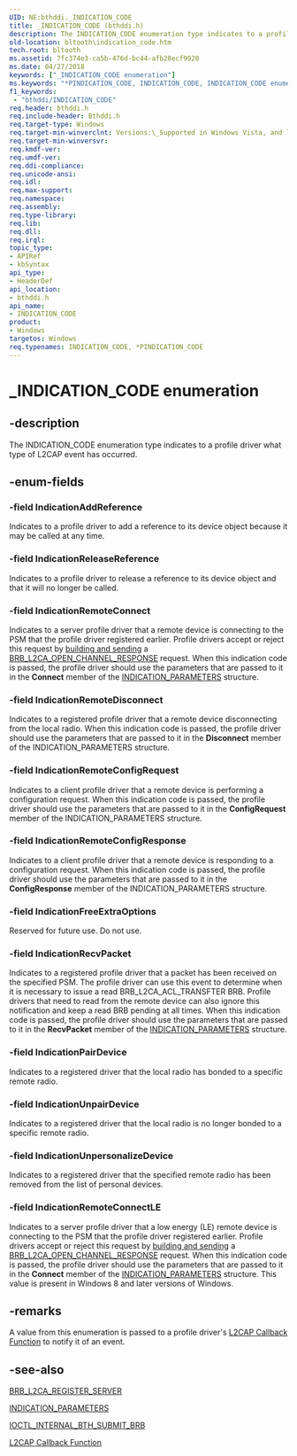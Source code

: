 ```yaml
---
UID: NE:bthddi._INDICATION_CODE
title: _INDICATION_CODE (bthddi.h)
description: The INDICATION_CODE enumeration type indicates to a profile driver what type of L2CAP event has occurred.
old-location: bltooth\indication_code.htm
tech.root: bltooth
ms.assetid: 7fc374e3-ca5b-476d-bc44-afb28ecf9920
ms.date: 04/27/2018
keywords: ["_INDICATION_CODE enumeration"]
ms.keywords: "*PINDICATION_CODE, INDICATION_CODE, INDICATION_CODE enumeration [Bluetooth Devices], IndicationAddReference, IndicationFreeExtraOptions, IndicationPairDevice, IndicationRecvPacket, IndicationReleaseReference, IndicationRemoteConfigRequest, IndicationRemoteConfigResponse, IndicationRemoteConnect, IndicationRemoteConnectLE, IndicationRemoteDisconnect, IndicationUnpairDevice, IndicationUnpersonalizeDevice, PINDICATION_CODE, PINDICATION_CODE enumeration pointer [Bluetooth Devices], _INDICATION_CODE, bltooth.indication_code, bth_enums_89c3fcea-8183-4227-b3fb-4e18c3612326.xml, bthddi/INDICATION_CODE, bthddi/IndicationAddReference, bthddi/IndicationFreeExtraOptions, bthddi/IndicationPairDevice, bthddi/IndicationRecvPacket, bthddi/IndicationReleaseReference, bthddi/IndicationRemoteConfigRequest, bthddi/IndicationRemoteConfigResponse, bthddi/IndicationRemoteConnect, bthddi/IndicationRemoteConnectLE, bthddi/IndicationRemoteDisconnect, bthddi/IndicationUnpairDevice, bthddi/IndicationUnpersonalizeDevice, bthddi/PINDICATION_CODE"
f1_keywords:
 - "bthddi/INDICATION_CODE"
req.header: bthddi.h
req.include-header: Bthddi.h
req.target-type: Windows
req.target-min-winverclnt: Versions:\_Supported in Windows Vista, and later.
req.target-min-winversvr: 
req.kmdf-ver: 
req.umdf-ver: 
req.ddi-compliance: 
req.unicode-ansi: 
req.idl: 
req.max-support: 
req.namespace: 
req.assembly: 
req.type-library: 
req.lib: 
req.dll: 
req.irql: 
topic_type:
- APIRef
- kbSyntax
api_type:
- HeaderDef
api_location:
- bthddi.h
api_name:
- INDICATION_CODE
product:
- Windows
targetos: Windows
req.typenames: INDICATION_CODE, *PINDICATION_CODE
---
```


# _INDICATION_CODE enumeration


## -description


The INDICATION_CODE enumeration type indicates to a profile driver what type of L2CAP event has
  occurred.


## -enum-fields




### -field IndicationAddReference

Indicates to a profile driver to add a reference to its device object because it may be called at
     any time.


### -field IndicationReleaseReference

Indicates to a profile driver to release a reference to its device object and that it will no
     longer be called.


### -field IndicationRemoteConnect

Indicates to a server profile driver that a remote device is connecting to the PSM that the
     profile driver registered earlier. Profile drivers accept or reject this request by 
     <a href="https://docs.microsoft.com/previous-versions/ff536657(v=vs.85)">building and sending</a> a 
     <a href="https://docs.microsoft.com/previous-versions/ff536616(v=vs.85)">
     BRB_L2CA_OPEN_CHANNEL_RESPONSE</a> request. When this indication code is passed, the profile driver
     should use the parameters that are passed to it in the 
     <b>Connect</b> member of the 
     <a href="https://docs.microsoft.com/windows-hardware/drivers/ddi/bthddi/ns-bthddi-_indication_parameters">
     INDICATION_PARAMETERS</a> structure.


### -field IndicationRemoteDisconnect

Indicates to a registered profile driver that a remote device disconnecting from the local radio.
     When this indication code is passed, the profile driver should use the parameters that are passed to it
     in the 
     <b>Disconnect</b> member of the INDICATION_PARAMETERS structure.


### -field IndicationRemoteConfigRequest

Indicates to a client profile driver that a remote device is performing a configuration request.
     When this indication code is passed, the profile driver should use the parameters that are passed to it
     in the 
     <b>ConfigRequest</b> member of the INDICATION_PARAMETERS structure.


### -field IndicationRemoteConfigResponse

Indicates to a client profile driver that a remote device is responding to a configuration
     request. When this indication code is passed, the profile driver should use the parameters that are
     passed to it in the 
     <b>ConfigResponse</b> member of the INDICATION_PARAMETERS structure.


### -field IndicationFreeExtraOptions

Reserved for future use. Do not use.


### -field IndicationRecvPacket

Indicates to a registered profile driver that a packet has been received on the specified PSM. The
     profile driver can use this event to determine when it is necessary to issue a read
     BRB_L2CA_ACL_TRANSFTER BRB. Profile drivers that need to read from the remote device can also ignore
     this notification and keep a read BRB pending at all times. When this indication code is passed, the
     profile driver should use the parameters that are passed to it in the 
     <b>RecvPacket</b> member of the 
     <a href="https://docs.microsoft.com/windows-hardware/drivers/ddi/bthddi/ns-bthddi-_indication_parameters">
     INDICATION_PARAMETERS</a> structure.


### -field IndicationPairDevice

Indicates to a registered driver that the local radio has bonded to a specific remote
     radio.


### -field IndicationUnpairDevice

Indicates to a registered driver that the local radio is no longer bonded to a specific remote
     radio.


### -field IndicationUnpersonalizeDevice

Indicates to a registered driver that the specified remote radio has been removed from the list of
     personal devices.


### -field IndicationRemoteConnectLE

Indicates to a server profile driver that a low energy (LE) remote device is connecting to the PSM that the
     profile driver registered earlier. Profile drivers accept or reject this request by 
     <a href="https://docs.microsoft.com/previous-versions/ff536657(v=vs.85)">building and sending</a> a 
     <a href="https://docs.microsoft.com/previous-versions/ff536616(v=vs.85)">
     BRB_L2CA_OPEN_CHANNEL_RESPONSE</a> request. When this indication code is passed, the profile driver
     should use the parameters that are passed to it in the 
     <b>Connect</b> member of the 
     <a href="https://docs.microsoft.com/windows-hardware/drivers/ddi/bthddi/ns-bthddi-_indication_parameters">
     INDICATION_PARAMETERS</a> structure. This value is present in Windows 8 and later versions of Windows.


## -remarks



A value from this enumeration is passed to a profile driver's 
    <a href="https://docs.microsoft.com/windows-hardware/drivers/ddi/bthddi/nc-bthddi-pfnbthport_indication_callback">L2CAP Callback Function</a> to notify
    it of an event.




## -see-also




<a href="https://docs.microsoft.com/previous-versions/ff536618(v=vs.85)">BRB_L2CA_REGISTER_SERVER</a>



<a href="https://docs.microsoft.com/windows-hardware/drivers/ddi/bthddi/ns-bthddi-_indication_parameters">INDICATION_PARAMETERS</a>



<a href="https://docs.microsoft.com/windows-hardware/drivers/ddi/bthioctl/ni-bthioctl-ioctl_internal_bth_submit_brb">IOCTL_INTERNAL_BTH_SUBMIT_BRB</a>



<a href="https://docs.microsoft.com/windows-hardware/drivers/ddi/bthddi/nc-bthddi-pfnbthport_indication_callback">L2CAP Callback Function</a>
 

 

